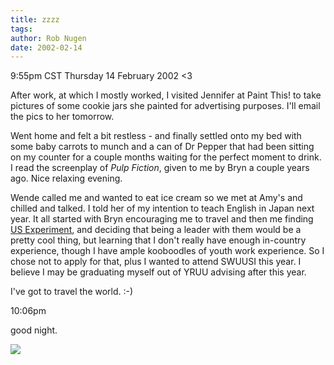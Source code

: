 ```yaml
---
title: zzzz
tags: 
author: Rob Nugen
date: 2002-02-14
---
```


<title></title>
<p class=date>9:55pm CST Thursday 14 February 2002 &lt;3</p>

<p>After work, at which I mostly worked, I visited Jennifer at Paint
This! to take pictures of some cookie jars she painted for advertising
purposes.  I'll email the pics to her tomorrow.</p>

<p>Went home and felt a bit restless - and finally settled onto my bed
with some baby carrots to munch and a can of Dr Pepper that had been
sitting on my counter for a couple months waiting for the perfect
moment to drink.  I read the screenplay of <em>Pulp Fiction</em>,
given to me by Bryn a couple years ago.  Nice relaxing evening.</p>

<p>Wende called me and wanted to eat ice cream so we met at Amy's and
chilled and talked.  I told her of my intention to teach English in
Japan next year.  It all started with Bryn encouraging me to travel
and then me finding <a href="http://www.usexperiment.org">US
Experiment</a>, and deciding that being a leader with them would be a
pretty cool thing, but learning that I don't really have enough
in-country experience, though I have ample kooboodles of youth work
experience.  So I chose not to apply for that, plus I wanted to attend
SWUUSI this year.  I believe I may be graduating myself out of YRUU
advising after this year.</p>

<p>I've got to travel the world.  :-)</p>

<p class=date>10:06pm</p>

<p>good night.</p>

<p><img src='/images/rob/wL-ROB.gif'/></p>

